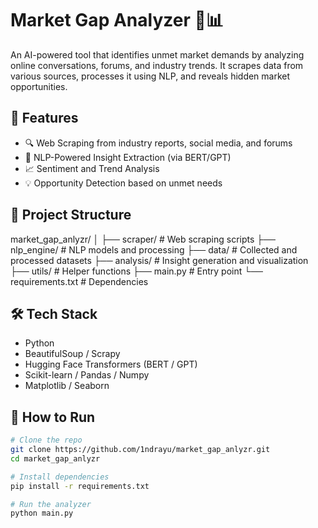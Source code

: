 # Market Gap Analyzer 🧠📊

An AI-powered tool that identifies unmet market demands by analyzing online conversations, forums, and industry trends. It scrapes data from various sources, processes it using NLP, and reveals hidden market opportunities.

## 🚀 Features

- 🔍 Web Scraping from industry reports, social media, and forums  
- 🧠 NLP-Powered Insight Extraction (via BERT/GPT)  
- 📈 Sentiment and Trend Analysis  
- 💡 Opportunity Detection based on unmet needs  

## 📂 Project Structure
market_gap_anlyzr/ │ 
├── scraper/      # Web scraping scripts 
├── nlp_engine/   # NLP models and processing 
├── data/         # Collected and processed datasets 
├── analysis/     # Insight generation and visualization 
├── utils/        # Helper functions 
├── main.py       # Entry point 
└── requirements.txt # Dependencies

## 🛠️ Tech Stack

- Python
- BeautifulSoup / Scrapy
- Hugging Face Transformers (BERT / GPT)
- Scikit-learn / Pandas / Numpy
- Matplotlib / Seaborn

## 🧪 How to Run

```bash
# Clone the repo
git clone https://github.com/1ndrayu/market_gap_anlyzr.git
cd market_gap_anlyzr

# Install dependencies
pip install -r requirements.txt

# Run the analyzer
python main.py
